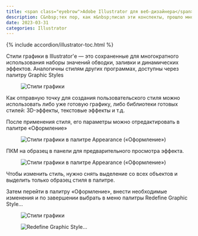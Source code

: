 ```yaml
---
title: <span class="eyebrow">Adobe Illustrator для веб-дизайнера</span> 9.7)&nbsp;Cтили графики
description: С&nbsp;тех пор, как я&nbsp;писал эти конспекты, прошло много лет. Ландшафт дизайнерского&nbsp;ПО изменился до&nbsp;неузнаваемости. Figma победила Sketch <del>и&nbsp;была куплена Adobe</del>. Midjourney отобрала почти всю работу у&nbsp;иллюстраторов в&nbsp;диджитал-индустрии. ChatGPT сделал бессмысленными любые шпаргалки и&nbsp;конспекты. И&nbsp;всё это на&nbsp;фоне чудовищной войны, развязанной Путиным и&nbsp;его шайкой против Украины. Тем не&nbsp;менее, придерживаюсь убеждения, что Illustrator надо изучать всем, кто хочет работать дизайнером. Потому что Midjourney это прекрасно, конечно, но&nbsp;сделанное руками всегда ценилось больше фабричных штамповок.
date: 2023-03-31
categories: Illustrator
---
```


{% include accordion/illustrator-toc.html %}

<p>Стили графики в Illustrator'е — это сохраненные для многократного использования наборы значений обводки, заливки и динамических эффектов. Аналогичны стилям  других программах, доступны через палитру Graphic Styles</p>
<figure><img src="{{ site.assets }}/img/blog/2023/03-31/01-graphic-styles.png" alt="Стили графики"></figure>
<p>Как отправную точку для создания пользовательского стиля можно использовать либо уже готовую графику, либо библиотеки готовых стилей: 3D-эффекты, текстовые эффекты и т.д.</p>
<p>После применения стиля, его параметры можно отредактировать в палитре «Оформление»</p>
<figure><img src="{{ site.assets }}/img/blog/2023/03-31/02-offset-path.png" alt="Стили графики в палитре Appearance («Оформление»)"></figure>
<p>ПКМ на образец в панели для предварительного просмотра эффекта.</p>
<figure><img src="{{ site.assets }}/img/blog/2023/03-31/03-appearance-graphic-styles.png" alt="Стили графики в палитре Appearance («Оформление»)"></figure>
<p>Чтобы изменить стиль, нужно снять выделение со всех объектов и выделить только образец стиля в палитре.</p>
<p>Затем перейти в палитру «Оформление», внести необходимые изменения и по завершении выбрать в меню палитры Redefine Graphic Style…</p>
<figure><img src="{{ site.assets }}/img/blog/2023/03-31/04-graphic-styles.png" alt="Стили графики"></figure>
<figure><img src="{{ site.assets }}/img/blog/2023/03-31/06-redefine-graphic-style.png" alt="Redefine Graphic Style…"></figure>
